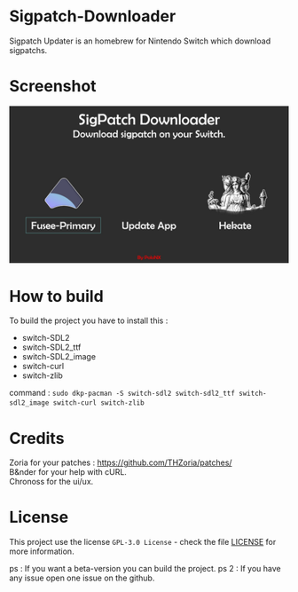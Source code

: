 # Sigpatch-Downloader
Sigpatch Updater is an homebrew for Nintendo Switch which download sigpatchs.

# Screenshot

 ![Alt Text](https://raw.githubusercontent.com/PoloNX/sigpatch-downloader/main/screenshots/screenshot.jpg)

# How to build

To build the project you have to install this :  
- switch-SDL2
- switch-SDL2_ttf
- switch-SDL2_image
- switch-curl
- switch-zlib

command : ``sudo dkp-pacman -S switch-sdl2 switch-sdl2_ttf switch-sdl2_image switch-curl switch-zlib``

# Credits
Zoria for your patches : https://github.com/THZoria/patches/  
B&nder for your help with cURL.  
Chronoss for the ui/ux.

# License

This project use the license ``GPL-3.0 License`` - check the file [LICENSE](https://github.com/PoloNX/sigpatch-downloader/blob/main/LICENSE) for more information.

ps : If you want a beta-version you can build the project.
ps 2 : If you have any issue open one issue on the github.

